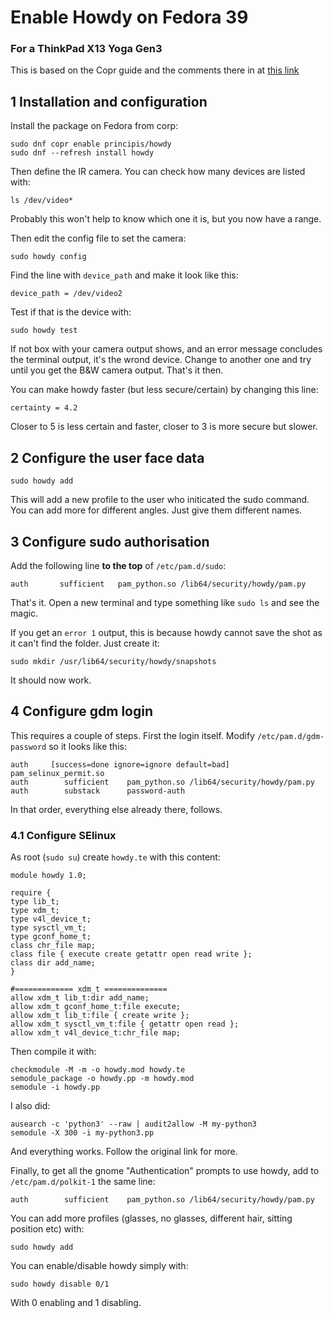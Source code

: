 # Enable Howdy on Fedora 39
### For a ThinkPad X13 Yoga Gen3

This is based on the Copr guide and the comments there in at [this link](https://copr.fedorainfracloud.org/coprs/principis/howdy/)

## 1 Installation and configuration

Install the package on Fedora from corp:

~~~
sudo dnf copr enable principis/howdy
sudo dnf --refresh install howdy
~~~

Then define the IR camera. You can check how many devices are listed with:

~~~
ls /dev/video*
~~~

Probably this won't help to know which one it is, but you now have a range. 

Then edit the config file to set the camera:
~~~
sudo howdy config
~~~

Find the line with ```device_path``` and make it look like this:
~~~
device_path = /dev/video2
~~~

Test if that is the device with:
~~~
sudo howdy test
~~~

If not box with your camera output shows, and an error message concludes the terminal output, it's the wrond device. 
Change to another one and try until you get the B&W camera output. That's it then.

You can make howdy faster (but less secure/certain) by changing this line:
~~~
certainty = 4.2
~~~

Closer to 5 is less certain and faster, closer to 3 is more secure but slower.

## 2 Configure the user face data
~~~
sudo howdy add
~~~
This will add a new profile to the user who initicated the sudo command. You can add more for different angles. Just give them different names.

## 3 Configure sudo authorisation
Add the following line **to the top** of ```/etc/pam.d/sudo```:
~~~
auth       sufficient   pam_python.so /lib64/security/howdy/pam.py
~~~
That's it. Open a new terminal and type something like ```sudo ls``` and see the magic.

If you get an ```error 1``` output, this is because howdy cannot save the shot as it can't find the folder.
Just create it:
~~~
sudo mkdir /usr/lib64/security/howdy/snapshots
~~~

It should now work.


## 4 Configure gdm login
This requires a couple of steps. First the login itself.
Modify ```/etc/pam.d/gdm-password``` so it looks like this:
~~~
auth     [success=done ignore=ignore default=bad] pam_selinux_permit.so
auth        sufficient    pam_python.so /lib64/security/howdy/pam.py
auth        substack      password-auth
~~~

In that order, everything else already there, follows.
### 4.1 Configure SElinux

As root (```sudo su```) create ```howdy.te``` with this content:
~~~
module howdy 1.0;

require {
type lib_t;
type xdm_t;
type v4l_device_t;
type sysctl_vm_t;
type gconf_home_t;
class chr_file map;
class file { execute create getattr open read write };
class dir add_name;
}

#============= xdm_t ==============
allow xdm_t lib_t:dir add_name;
allow xdm_t gconf_home_t:file execute;
allow xdm_t lib_t:file { create write };
allow xdm_t sysctl_vm_t:file { getattr open read };
allow xdm_t v4l_device_t:chr_file map;
~~~

Then compile it with:
~~~
checkmodule -M -m -o howdy.mod howdy.te
semodule_package -o howdy.pp -m howdy.mod
semodule -i howdy.pp
~~~

I also did:
~~~
ausearch -c 'python3' --raw | audit2allow -M my-python3
semodule -X 300 -i my-python3.pp
~~~

And everything works. Follow the original link for more.

Finally, to get all the gnome "Authentication" prompts to use howdy, 
add to ```/etc/pam.d/polkit-1``` the same line:

~~~
auth        sufficient    pam_python.so /lib64/security/howdy/pam.py
~~~

You can add more profiles (glasses, no glasses, different hair, sitting position etc) with:
~~~
sudo howdy add
~~~

You can enable/disable howdy simply with:
~~~
sudo howdy disable 0/1
~~~

With 0 enabling and 1 disabling.




